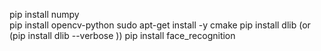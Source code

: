pip install numpy  
pip install opencv-python
sudo apt-get install -y cmake
pip install dlib (or (pip install dlib --verbose ))
pip install face_recognition